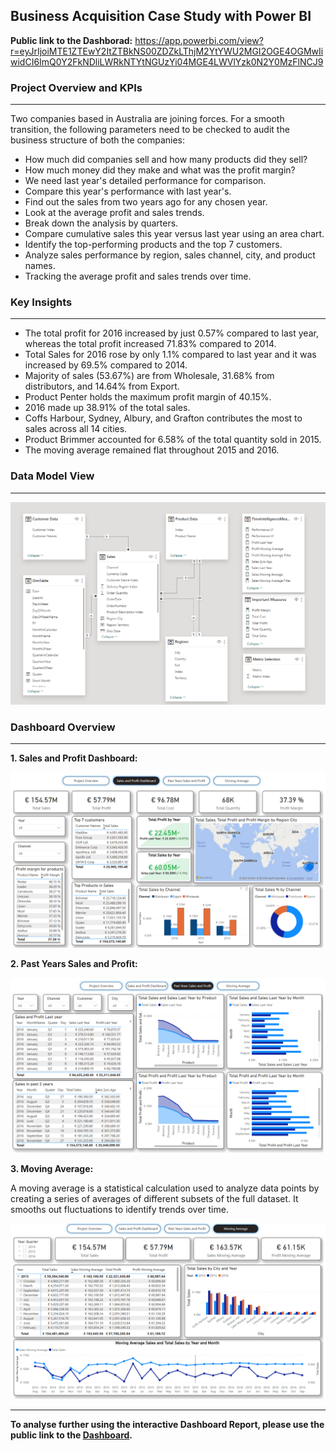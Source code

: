 ## Business Acquisition Case Study with Power BI

**Public link to the Dashborad:**  https://app.powerbi.com/view?r=eyJrIjoiMTE1ZTEwY2ItZTBkNS00ZDZkLThjM2YtYWU2MGI2OGE4OGMwIiwidCI6ImQ0Y2FkNDliLWRkNTYtNGUzYi04MGE4LWVlYzk0N2Y0MzFlNCJ9



### Project Overview and KPIs
***
Two companies based in Australia are joining forces.  For a smooth transition, the following parameters need to be checked to audit the business structure of both the companies:

- How much did companies sell and how many products did they sell?
- How much money did they make and what was the profit margin?
- We need last year's detailed performance for comparison.
- Compare this year's performance with last year's.
- Find out the sales from two years ago for any chosen year.
- Look at the average profit and sales trends.
- Break down the analysis by quarters.
- Compare cumulative sales this year versus last year using an area chart.
- Identify the top-performing products and the top 7 customers.
- Analyze sales performance by region, sales channel, city, and product names.
- Tracking the average profit and sales trends over time.



### Key Insights
***

- The total profit for 2016 increased by just 0.57% compared to last year, whereas the total profit increased 71.83% compared to 2014. 
- Total Sales for 2016 rose by only 1.1% compared to last year and it was increased by 69.5% compared to 2014. 
- Majority of sales (53.67%) are from Wholesale, 31.68% from distributors, and 14.64% from Export.
- Product Penter holds the maximum profit margin of 40.15%.
- 2016 made up 38.91% of the total sales.
- Coffs Harbour, Sydney, Albury, and Grafton contributes the most to sales across all 14 cities.
- Product Brimmer accounted for 6.58% of the total quantity sold in 2015.
- The moving average remained flat throughout 2015 and 2016.

### Data Model View
***

![GitHub Logo](/Images/4.png)

### Dashboard Overview
***

**1. Sales and Profit Dashboard:**


![GitHub Logo](/Images/1.png)


**2. Past Years Sales and Profit:**


![GitHub Logo](/Images/2.png)


**3. Moving Average:**

A moving average is a statistical calculation used to analyze data points by creating a series of averages of different subsets of the full dataset. It smooths out fluctuations to identify trends over time.

![GitHub Logo](/Images/3.png)

***

**To analyse further using the interactive Dashboard Report, please use the public link to the <a href="https://app.powerbi.com/view?r=eyJrIjoiMTE1ZTEwY2ItZTBkNS00ZDZkLThjM2YtYWU2MGI2OGE4OGMwIiwidCI6ImQ0Y2FkNDliLWRkNTYtNGUzYi04MGE4LWVlYzk0N2Y0MzFlNCJ9" target="_blank">Dashboard</a>.** 

